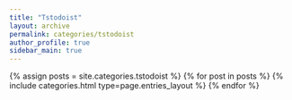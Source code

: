 ```yaml
---
title: "Tstodoist"
layout: archive
permalink: categories/tstodoist
author_profile: true
sidebar_main: true
---
```



{% assign posts = site.categories.tstodoist %}
{% for post in posts %} {% include categories.html type=page.entries_layout %} {% endfor %}